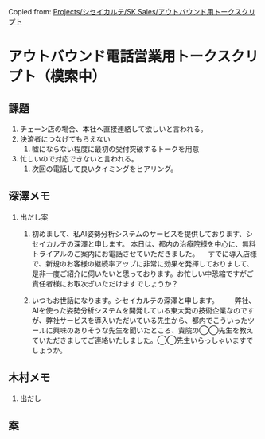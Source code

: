 Copied from: [Projects/シセイカルテ/SK Sales/アウトバウンド用トークスクリプト](/posts/1688)

# アウトバウンド電話営業用トークスクリプト（模索中）
 ## 課題
 1. チェーン店の場合、本社へ直接連絡して欲しいと言われる。
 1. 決済者につなげてもらえない
     1. 嘘にならない程度に最初の受付突破するトークを用意
 1. 忙しいので対応できないと言われる。
     1. 次回の電話して良いタイミングをヒアリング。
## 深澤メモ
 1. 出だし案
     1. 初めまして、私AI姿勢分析システムのサービスを提供しております、シセイカルテの深澤と申します。
     本日は、都内の治療院様を中心に、無料トライアルのご案内にお電話させていただきました。
　すでに導入店様で、新規のお客様の継続率アップに非常に効果を発揮しておりまして、是非一度ご紹介に伺いたいと思っております。お忙しい中恐縮ですがご責任者様にお取次ぎいただけますでしょうか？

     1. いつもお世話になります。シセイカルテの深澤と申します。
　　弊社、AIを使った姿勢分析システムを開発している東大発の技術企業なのですが、弊社サービスを導入いただいている先生から、都内でこういったツールに興味のありそうな先生を聞いたところ、貴院の◯◯先生を教えていただきましてご連絡いたしました。◯◯先生いらっしゃいますでしょうか。


 ## 木村メモ
 1. 出だし

## 案

